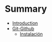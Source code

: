 # Summary

* [Introduction](README.md)
* [Git-Github](git-github.md)
   * [Instalación](instalacion.md)


